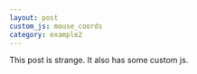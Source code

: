 ```yaml
---
layout: post
custom_js: mouse_coords
category: example2
---
```


This post is strange. It also has some custom js.
